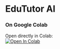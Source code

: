 # EduTutor AI 
### On Google Colab
Open directly in Colab:  
[![Open In Colab](https://colab.research.google.com/assets/colab-badge.svg)](https://colab.research.google.com/drive/1W4fxaEARQ4hkzc69H8WO9Z506oOWt003)

